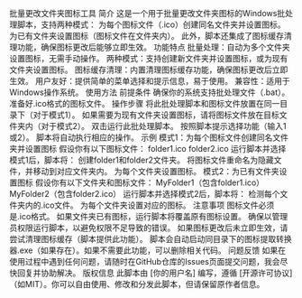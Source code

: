 批量更改文件夹图标工具
简介
这是一个用于批量更改文件夹图标的Windows批处理脚本，支持两种模式：
为每个图标文件（.ico）创建同名文件夹并设置图标。
为已有文件夹设置图标（图标文件在文件夹内）。
此外，脚本还集成了图标缓存清理功能，确保图标更改后能够立即生效。
功能特点
批量处理：自动为多个文件夹设置图标，无需手动操作。
两种模式：支持创建新文件夹并设置图标，或为现有文件夹设置图标。
图标缓存清理：内置清理图标缓存功能，确保图标更改后立即生效。
用户友好：提供简单的菜单选择和提示信息，易于使用。
兼容性：适用于Windows操作系统。
使用方法
前提条件
确保你的系统支持批处理文件（.bat）。
准备好.ico格式的图标文件。
操作步骤
将此批处理脚本和图标文件放置在同一目录下（对于模式1）。
如果需要为现有文件夹设置图标，请将图标文件放在目标文件夹内（对于模式2）。
双击运行此批处理脚本。
按照脚本提示选择功能（输入1或2）。
脚本将自动执行相应的操作。
示例
模式1：为每个图标文件创建同名文件夹并设置图标
假设你有以下图标文件：
folder1.ico
folder2.ico
运行脚本并选择模式1后，脚本将：
创建folder1和folder2文件夹。
将图标文件重命名为隐藏文件，并移动到对应文件夹内。
为每个文件夹设置图标。
模式2：为已有文件夹设置图标
假设你有以下文件夹和图标文件：
MyFolder1（包含folder1.ico）
MyFolder2（包含folder2.ico）
运行脚本并选择模式2后，脚本将：
检测每个文件夹内的.ico文件。
为每个文件夹设置对应的图标。
注意事项
图标文件必须是.ico格式。
如果文件夹已有图标，运行脚本将覆盖原有图标设置。
确保以管理员权限运行脚本，以避免权限不足导致的错误。
如果图标更改后未立即生效，请尝试清理图标缓存（脚本提供此功能）。
脚本会自动启动同目录下的图标提取转换器.exe（如果存在）。如果不需要此功能，可以删除相关代码。
问题反馈
如果在使用过程中遇到任何问题，请随时在GitHub仓库的Issues页面提交问题，我会尽快回复并协助解决。
版权信息
此脚本由 [你的用户名] 编写，遵循 [开源许可协议]（如MIT）。你可以自由使用、修改和分发此脚本，但请保留原作者信息。
